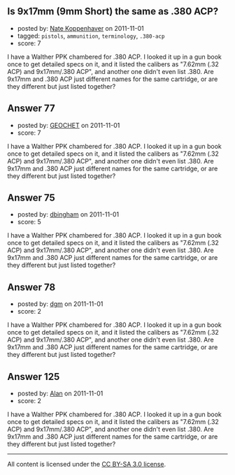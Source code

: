 ## Is 9x17mm (9mm Short) the same as .380 ACP?

- posted by: [Nate Koppenhaver](https://stackexchange.com/users/-1/90-nate-koppenhaver) on 2011-11-01
- tagged: `pistols`, `ammunition`, `terminology`, `.380-acp`
- score: 7

I have a Walther PPK chambered for .380 ACP. I looked it up in a gun book once to get detailed specs on it, and it listed the calibers as "7.62mm (.32 ACP) and 9x17mm/.380 ACP", and another one didn't even list .380. Are 9x17mm and .380 ACP just different names for the same cartridge, or are they different but just listed together?


## Answer 77

- posted by: [GEOCHET](https://stackexchange.com/users/-1/22-geochet) on 2011-11-01
- score: 7

I have a Walther PPK chambered for .380 ACP. I looked it up in a gun book once to get detailed specs on it, and it listed the calibers as "7.62mm (.32 ACP) and 9x17mm/.380 ACP", and another one didn't even list .380. Are 9x17mm and .380 ACP just different names for the same cartridge, or are they different but just listed together?


## Answer 75

- posted by: [dbingham](https://stackexchange.com/users/-1/89-dbingham) on 2011-11-01
- score: 5

I have a Walther PPK chambered for .380 ACP. I looked it up in a gun book once to get detailed specs on it, and it listed the calibers as "7.62mm (.32 ACP) and 9x17mm/.380 ACP", and another one didn't even list .380. Are 9x17mm and .380 ACP just different names for the same cartridge, or are they different but just listed together?


## Answer 78

- posted by: [dgm](https://stackexchange.com/users/-1/78-dgm) on 2011-11-01
- score: 2

I have a Walther PPK chambered for .380 ACP. I looked it up in a gun book once to get detailed specs on it, and it listed the calibers as "7.62mm (.32 ACP) and 9x17mm/.380 ACP", and another one didn't even list .380. Are 9x17mm and .380 ACP just different names for the same cartridge, or are they different but just listed together?


## Answer 125

- posted by: [Alan](https://stackexchange.com/users/-1/107-alan) on 2011-11-01
- score: 2

I have a Walther PPK chambered for .380 ACP. I looked it up in a gun book once to get detailed specs on it, and it listed the calibers as "7.62mm (.32 ACP) and 9x17mm/.380 ACP", and another one didn't even list .380. Are 9x17mm and .380 ACP just different names for the same cartridge, or are they different but just listed together?



---

All content is licensed under the [CC BY-SA 3.0 license](https://creativecommons.org/licenses/by-sa/3.0/).
